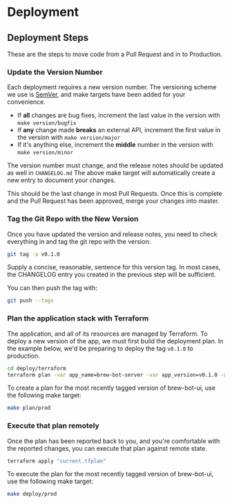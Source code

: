# Deployment

## Deployment Steps

These are the steps to move code from a Pull Request and in to Production.

### Update the Version Number

Each deployment requires a new version number.
The versioning scheme we use is [SemVer](http://semver.org/), and make targets have been added for your convenience.

* If **all** changes are bug fixes, increment the last value in the version with `make version/bugfix`
* If **any** change made **breaks** an external API, increment the first value in the version with `make version/major`
* If it's anything else, increment the **middle** number in the version with `make version/minor`

The version number must change, and the release notes should be updated as well in `CHANGELOG.md`
The above make target will automatically create a new entry to document your changes.

This should be the last change in most Pull Requests.
Once this is complete and the Pull Request has been approved, merge your changes into master.

### Tag the Git Repo with the New Version

Once you have updated the version and release notes, you need to check everything in and tag the git repo with the version:

```bash
git tag -a v0.1.0
```

Supply a concise, reasonable, sentence for this version tag.
In most cases, the CHANGELOG entry you created in the previous step will be sufficient.

You can then push the tag with:

```bash
git push --tags
```

### Plan the application stack with Terraform

The application, and all of its resources are managed by Terraform.
To deploy a new version of the app, we must first build the deployment plan.
In the example below, we'd be preparing to deploy the tag `v0.1.0` to production.

```bash
cd deploy/terraform
terraform plan -var app_name=brew-bot-server -var app_version=v0.1.0 -out=current.tfplan
```

To create a plan for the most recently tagged version of brew-bot-ui, use the following make target:

```bash
make plan/prod
```

### Execute that plan remotely

Once the plan has been reported back to you, and you're comfortable with the reported changes, you can execute that plan against remote state.

```bash
terraform apply "current.tfplan"
```

To execute the plan for the most recently tagged version of brew-bot-ui, use the following make target:

```bash
make deploy/prod
```
